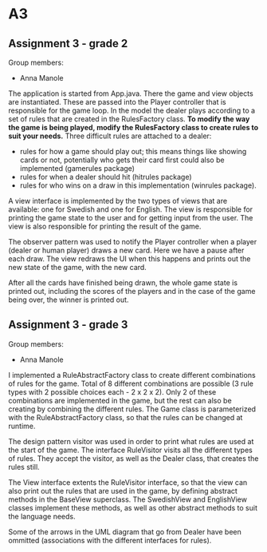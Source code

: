 # A3

## Assignment 3 - grade 2

Group members:
- Anna Manole

The application is started from App.java. There the game and view objects are instantiated. These are passed into the Player controller that is responsible for the game loop.
In the model the dealer plays according to a set of rules that are created in the RulesFactory class. 
**To modify the way the game is being played, modify the RulesFactory class to create rules to suit your needs.**
Three difficult rules are attached to a dealer: 
- rules for how a game should play out; this means things like showing cards or not, potentially who gets their card first could also be implemented (gamerules package)
- rules for when a dealer should hit (hitrules package)
- rules for who wins on a draw in this implementation (winrules package).

A view interface is implemented by the two types of views that are available: one for Swedish and one for English. The view is responsible for printing the game state to the user and for getting input from the user. The view is also responsible for printing the result of the game.

The observer pattern was used to notify the Player controller when a player (dealer or human player) draws a new card. Here we have a pause after each draw. The view redraws the UI when this happens and prints out the new state of the game, with the new card.

After all the cards have finished being drawn, the whole game state is printed out, including the scores of the players and in the case of the game being over, the winner is printed out.

## Assignment 3 - grade 3

Group members:
- Anna Manole

I implemented a RuleAbstractFactory class to create different combinations of rules for the game. Total of 8 different combinations are possible (3 rule types with 2 possible choices each - 2 x 2 x 2). Only 2 of these combinations are implemented in the game, but the rest can also be creating by combining the different rules. The Game class is parameterized with the RuleAbstractFactory class, so that the rules can be changed at runtime.

The design pattern visitor was used in order to print what rules are used at the start of the game. The interface RuleVisitor visits all the different types of rules. They accept the visitor, as well as the Dealer class, that creates the rules still.

The View interface extents the RuleVisitor interface, so that the view can also print out the rules that are used in the game, by defining abstract methods in the BaseView superclass. The SwedishView and EnglishView classes implement these methods, as well as other abstract methods to suit the language needs.

Some of the arrows in the UML diagram that go from Dealer have been ommitted (associations with the different interfaces for rules).